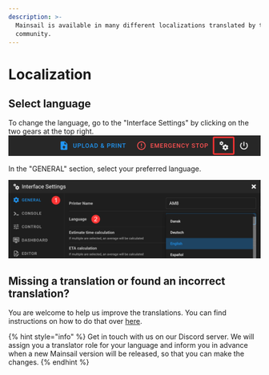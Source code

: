 ```yaml
---
description: >-
  Mainsail is available in many different localizations translated by the
  community.
---
```


# Localization

## Select language

To change the language, go to the "Interface Settings" by clicking on the two gears at the top right. ![](../../.gitbook/assets/header-settings.png)

In the "GENERAL" section, select your preferred language.

![](../../.gitbook/assets/settings-language.png)

## Missing a translation or found an incorrect translation?

You are welcome to help us improve the translations. You can find instructions on how to do that over [here](../../about/sponsors/development/localization.md).

{% hint style="info" %}
Get in touch with us on our Discord server. We will assign you a translator role for your language and inform you in advance when a new Mainsail version will be released, so that you can make the changes.
{% endhint %}
